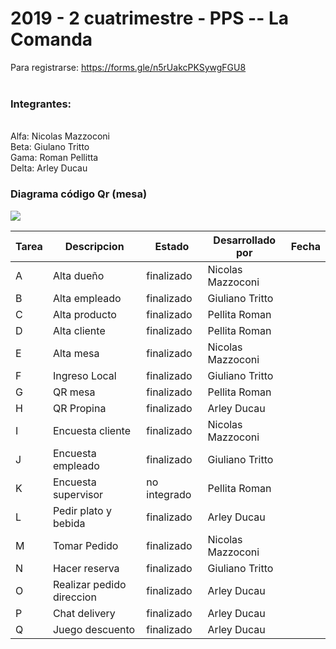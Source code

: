 <h1>
2019 - 2 cuatrimestre - PPS -- La Comanda
</h1>


Para registrarse: https://forms.gle/n5rUakcPKSywgFGU8
<br>
<br>
<h3>Integrantes:</h3>
<br>
Alfa: Nicolas Mazzoconi<br>
Beta: Giulano Tritto<br>
Gama: Roman Pellitta<br>
Delta: Arley Ducau
<br>
<h3>Diagrama código Qr (mesa)</h3>
<img src="https://github.com/maxineiner/2019_TP_PPS_Comanda_2_cuatri/blob/master/Diagrama_QR_MESA.jpg"/>

| Tarea | Descripcion | Estado | Desarrollado por | Fecha
|---|---|---|---|---|
| A | Alta dueño | finalizado | Nicolas Mazzoconi |
| B | Alta empleado | finalizado | Giuliano Tritto |
| C | Alta producto | finalizado | Pellita Roman |
| D | Alta cliente | finalizado | Pellita Roman |
| E | Alta mesa | finalizado | Nicolas Mazzoconi |
| F | Ingreso Local | finalizado | Giuliano Tritto |
| G | QR mesa | finalizado | Pellita Roman |
| H | QR Propina | finalizado | Arley Ducau |
| I | Encuesta cliente | finalizado | Nicolas Mazzoconi |
| J | Encuesta empleado | finalizado | Giuliano Tritto |
| K | Encuesta supervisor | no integrado | Pellita Roman |
| L | Pedir plato y bebida | finalizado | Arley Ducau |
| M | Tomar Pedido | finalizado | Nicolas Mazzoconi |
| N | Hacer reserva | finalizado | Giuliano Tritto |
| O | Realizar pedido direccion | finalizado | Arley Ducau |
| P | Chat delivery | finalizado | Arley Ducau |
| Q | Juego descuento | finalizado | Arley Ducau |





